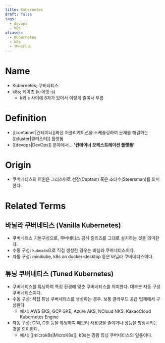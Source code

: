 ```yaml
---
title: Kubernetes
draft: false
tags:
  - devops
  - k8s
aliases:
  - Kubernetes
  - k8s
  - 쿠버네티스
---
```

# Name
- Kubernetes; 쿠버네티스
- k8s; 케이츠 (k-에잇-s)
	- k와 s 사이에 8자가 있어서 이렇게 줄여서 부름


# Definition
- [[container|컨테이너]]화된 어플리케이션을 스케줄링하여 문제를 해결하는 [[cluster|클러스터]] 플랫폼
- [[devops|DevOps]] 분야에서... **'컨테이너 오케스트레이션 플랫폼'**


# Origin
- 쿠버네티스의 어원은 그리스어로 선장(Captain) 혹은 조타수(Steersman)를 의미한다.


# Related Terms
## 바닐라 쿠버네티스 (Vanilla Kubernetes)
- 쿠버네티스 기본구성으로, 쿠버네티스 공식 릴리즈를 그대로 설치하는 것을 의미한다.
- 수동 구성: `kubeadm`으로 직접 생성한 경우는 바닐라 쿠버네티스이다.
- 자동 구성: minikube, k8s on docker-desktop 등은 바닐라 쿠버네티스이다.

## 튜닝 쿠버네티스 (Tuned Kubernetes)
- 쿠버네티스를 튜닝하여 특정 환경에 맞춘 쿠버네티스를 의미한다. 대부분 자동 구성 쿠버네티스이다.
- 수동 구성: 직접 튜닝 쿠버네티스를 생성하는 경우. 보통 클라우드 공급 업체에서 구성한다
	- 예시: AWS EKS, GCP GKE, Azure AKS, NCloud NKS, KakaoCloud Kubernetes Engine
- 자동 구성: CNI, CSI 등을 튜딩하여 메모리 사용량을 줄이거나 성능을 향상시키는 것을 의미한다.
	- 예시: [[microk8s|MicroK8s]], k3s는 경량 튜닝 쿠버네티스의 일종이다.

